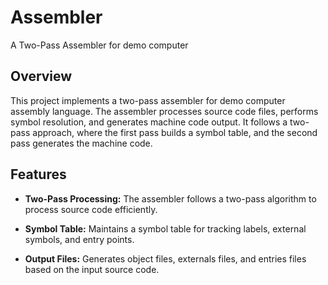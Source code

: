 # Assembler

A Two-Pass Assembler for demo computer

## Overview

This project implements a two-pass assembler for demo computer assembly language. The assembler processes source code files, performs symbol resolution, and generates machine code output. It follows a two-pass approach, where the first pass builds a symbol table, and the second pass generates the machine code.

## Features

- **Two-Pass Processing:** The assembler follows a two-pass algorithm to process source code efficiently.

- **Symbol Table:** Maintains a symbol table for tracking labels, external symbols, and entry points.

- **Output Files:** Generates object files, externals files, and entries files based on the input source code.

